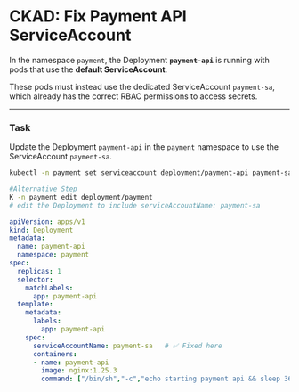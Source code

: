 # CKAD: Fix Payment API ServiceAccount


In the namespace `payment`, the Deployment **`payment-api`** is running with pods that use the **default ServiceAccount**.  

These pods must instead use the dedicated ServiceAccount `payment-sa`, which already has the correct RBAC permissions to access secrets.

---

### Task
Update the Deployment `payment-api` in the `payment` namespace to use the ServiceAccount `payment-sa`.

```bash
kubectl -n payment set serviceaccount deployment/payment-api payment-sa
```
```bash
#Alternative Step
K -n payment edit deployment/payment
# edit the Deployment to include serviceAccountName: payment-sa
```

```yaml
apiVersion: apps/v1
kind: Deployment
metadata:
  name: payment-api
  namespace: payment
spec:
  replicas: 1
  selector:
    matchLabels:
      app: payment-api
  template:
    metadata:
      labels:
        app: payment-api
    spec:
      serviceAccountName: payment-sa   # ✅ Fixed here
      containers:
      - name: payment-api
        image: nginx:1.25.3
        command: ["/bin/sh","-c","echo starting payment api && sleep 3600"]
```
